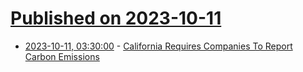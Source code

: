 # [Published on 2023-10-11](index.md)

* [2023-10-11, 03:30:00](https://slashdot.org/story/23/10/10/236201/california-requires-companies-to-report-carbon-emissions?utm_source=rss1.0mainlinkanon&utm_medium=feed) - [California Requires Companies To Report Carbon Emissions](https://slashdot.org/story/23/10/10/236201/california-requires-companies-to-report-carbon-emissions?utm_source=rss1.0mainlinkanon&utm_medium=feed)
